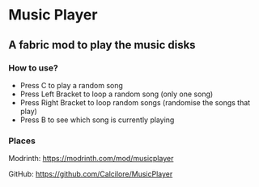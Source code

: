 # Music Player
## A fabric mod to play the music disks

### How to use?
- Press C to play a random song
- Press Left Bracket to loop a random song (only one song)
- Press Right Bracket to loop random songs (randomise the songs that play)
- Press B to see which song is currently playing

### Places
Modrinth: https://modrinth.com/mod/musicplayer

GitHub: https://github.com/Calcilore/MusicPlayer
